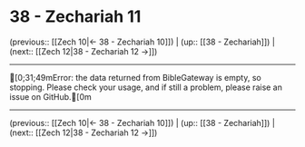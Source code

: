 # 38 - Zechariah 11

(previous:: [[Zech 10|← 38 - Zechariah 10]]) | (up:: [[38 - Zechariah]]) | (next:: [[Zech 12|38 - Zechariah 12 →]])

***
[0;31;49mError: the data returned from BibleGateway is empty, so stopping. Please check your usage, and if still a problem, please raise an issue on GitHub.[0m

***

(previous:: [[Zech 10|← 38 - Zechariah 10]]) | (up:: [[38 - Zechariah]]) | (next:: [[Zech 12|38 - Zechariah 12 →]])

